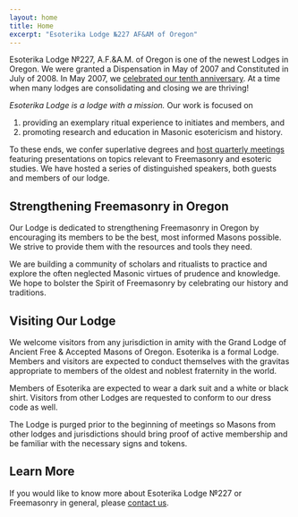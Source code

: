 ```yaml
---
layout: home
title: Home
excerpt: "Esoterika Lodge №227 AF&AM of Oregon"
---
```


Esoterika Lodge №227, A.F.&amp;A.M. of Oregon is one of the newest Lodges in Oregon. We
were granted a Dispensation in May of 2007 and Constituted in July
of 2008. In May 2007, we
[celebrated our tenth anniversary](/articles/tenth-anniversary-table-lodge/). At
a time when many lodges are consolidating and closing we are thriving!

_Esoterika Lodge is a lodge with a mission._ Our work is focused on

1. providing an exemplary ritual experience to initiates and members, and
2. promoting research and education in Masonic esotericism and history.

To these ends, we confer superlative degrees and
[host quarterly meetings](/trestleboard/) featuring presentations on
topics relevant to Freemasonry and esoteric studies. We have hosted a
series of distinguished speakers, both guests and members of our
lodge.


## Strengthening Freemasonry in Oregon

Our Lodge is dedicated to strengthening Freemasonry in Oregon by
encouraging its members to be the best, most informed Masons
possible. We strive to provide them with the resources and tools they
need.

We are building a community of scholars and ritualists to practice and
explore the often neglected Masonic virtues of prudence and
knowledge. We hope to bolster the Spirit of Freemasonry by celebrating
our history and traditions.

## Visiting Our Lodge

We welcome visitors from any jurisdiction in amity with the Grand
Lodge of Ancient Free & Accepted Masons of Oregon. Esoterika is a
formal Lodge. Members and visitors are expected to conduct themselves
with the gravitas appropriate to members of the oldest and noblest
fraternity in the world. 

Members of Esoterika are expected to wear a dark suit and a white or
black shirt. Visitors from other Lodges are requested to conform to
our dress code as well.

The Lodge is purged prior to the beginning of meetings so Masons from
other lodges and jurisdictions should bring proof of active membership
and be familiar with the necessary signs and tokens.

## Learn More

If you would like to know more about Esoterika Lodge №227 or
Freemasonry in general, please [contact us](/contact/).

